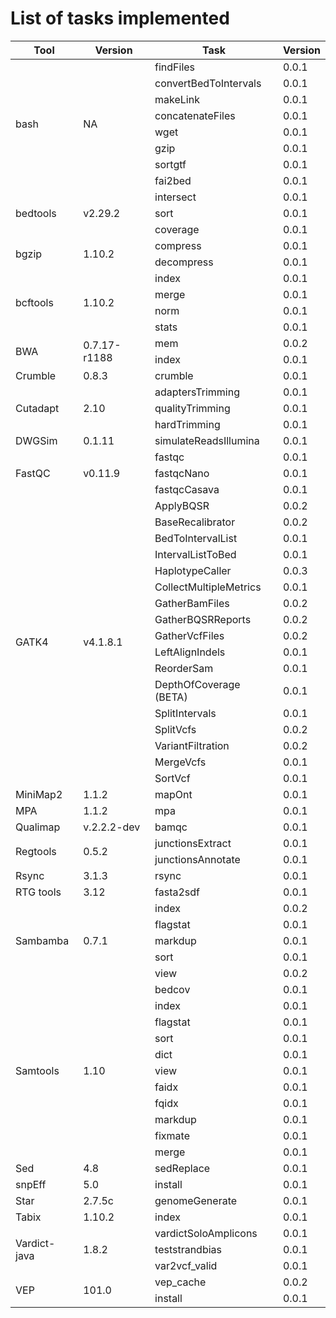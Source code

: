 # List of tasks implemented

<table class="tg" style="width:100%">
	<thead>
		<tr>
			<th>Tool</th>
			<th>Version</th>
			<th>Task</th>
			<th>Version</th>
		</tr>
	</thead>
	<tbody>
		<tr>
			<td rowspan="8">bash</td>
			<td rowspan="8">NA</td>
			<td>findFiles</td>
			<td>0.0.1</td>
		</tr>
		<tr>
			<td>convertBedToIntervals</td>
			<td>0.0.1</td>
		</tr>
		<tr>
			<td>makeLink</td>
			<td>0.0.1</td>
		</tr>
		<tr>
			<td>concatenateFiles</td>
			<td>0.0.1</td>
		</tr>
		<tr>
			<td>wget</td>
			<td>0.0.1</td>
		</tr>
		<tr>
			<td>gzip</td>
			<td>0.0.1</td>
		</tr>
		<tr>
			<td>sortgtf</td>
			<td>0.0.1</td>
		</tr>
		<tr>
			<td>fai2bed</td>
			<td>0.0.1</td>
		</tr>
		<tr>
			<td rowspan="3">bedtools</td>
			<td rowspan="3">v2.29.2</td>
			<td>intersect</td>
			<td>0.0.1</td>
		</tr>
		<tr>
			<td>sort</td>
			<td>0.0.1</td>
		</tr>
		<tr>
			<td>coverage</td>
			<td>0.0.1</td>
		</tr>
		<tr>
			<td rowspan="2">bgzip</td>
			<td rowspan="2">1.10.2</td>
			<td>compress</td>
			<td>0.0.1</td>
		</tr>
		<tr>
			<td>decompress</td>
			<td>0.0.1</td>
		</tr>
		<tr>
			<td rowspan="4">bcftools</td>
			<td rowspan="4">1.10.2</td>
			<td>index</td>
			<td>0.0.1</td>
		</tr>
		<tr>
			<td>merge</td>
			<td>0.0.1</td>
		</tr>
		<tr>
			<td>norm</td>
			<td>0.0.1</td>
		</tr>
		<tr>
			<td>stats</td>
			<td>0.0.1</td>
		</tr>
		<tr>
			<td rowspan="2">BWA</td>
			<td rowspan="2">0.7.17-r1188</td>
			<td>mem</td>
			<td>0.0.2</td>
		</tr>
		<tr>
			<td>index</td>
			<td>0.0.1</td>
		</tr>
		<tr>
			<td>Crumble</td>
			<td>0.8.3</td>
			<td>crumble</td>
			<td>0.0.1</td>
		</tr>
		<tr>
			<td rowspan="3">Cutadapt</td>
			<td rowspan="3">2.10</td>
			<td>adaptersTrimming</td>
			<td>0.0.1</td>
		</tr>
		<tr>
			<td>qualityTrimming</td>
			<td>0.0.1</td>
		</tr>
		<tr>
			<td>hardTrimming</td>
			<td>0.0.1</td>
		</tr>
		<tr>
			<td>DWGSim</td>
			<td>0.1.11</td>
			<td>simulateReadsIllumina</td>
			<td>0.0.1</td>
		</tr>
		<tr>
			<td rowspan="3">FastQC</td>
			<td rowspan="3">v0.11.9</td>
			<td>fastqc</td>
			<td>0.0.1</td>
		</tr>
		<tr>
			<td>fastqcNano</td>
			<td>0.0.1</td>
		</tr>
		<tr>
			<td>fastqcCasava</td>
			<td>0.0.1</td>
		</tr>
		<tr>
			<td rowspan="17">GATK4</td>
			<td rowspan="17">v4.1.8.1</td>
			<td>ApplyBQSR</td>
			<td>0.0.2</td>
		</tr>
		<tr>
			<td>BaseRecalibrator</td>
			<td>0.0.2</td>
		</tr>
		<tr>
			<td>BedToIntervalList</td>
			<td>0.0.1</td>
		</tr>
		<tr>
			<td>IntervalListToBed</td>
			<td>0.0.1</td>
		</tr>
		<tr>
			<td>HaplotypeCaller</td>
			<td>0.0.3</td>
		</tr>
		<tr>
			<td>CollectMultipleMetrics</td>
			<td>0.0.1</td>
		</tr>
		<tr>
			<td>GatherBamFiles</td>
			<td>0.0.2</td>
		</tr>
		<tr>
			<td>GatherBQSRReports</td>
			<td>0.0.2</td>
		</tr>
		<tr>
			<td>GatherVcfFiles</td>
			<td>0.0.2</td>
		</tr>
		<tr>
			<td>LeftAlignIndels</td>
			<td>0.0.1</td>
		</tr>
		<tr>
			<td>ReorderSam</td>
			<td>0.0.1</td>
		</tr>
		<tr>
			<td>DepthOfCoverage (BETA)</td>
			<td>0.0.1</td>
		</tr>
		<tr>
			<td>SplitIntervals</td>
			<td>0.0.1</td>
		</tr>
		<tr>
			<td>SplitVcfs</td>
			<td>0.0.2</td>
		</tr>
		<tr>
			<td>VariantFiltration</td>
			<td>0.0.2</td>
		</tr>
		<tr>
			<td>MergeVcfs</td>
			<td>0.0.1</td>
		</tr>
		<tr>
			<td>SortVcf</td>
			<td>0.0.1</td>
		</tr>
		<tr>
			<td>MiniMap2</td>
			<td>1.1.2</td>
			<td>mapOnt</td>
			<td>0.0.1</td>
		</tr>
		<tr>
			<td>MPA</td>
			<td>1.1.2</td>
			<td>mpa</td>
			<td>0.0.1</td>
		</tr>
		<tr>
			<td>Qualimap</td>
			<td>v.2.2.2-dev</td>
			<td>bamqc</td>
			<td>0.0.1</td>
		</tr>
		<tr>
			<td rowspan="2">Regtools</td>
			<td rowspan="2">0.5.2</td>
			<td>junctionsExtract</td>
			<td>0.0.1</td>
		</tr>
		<tr>
			<td>junctionsAnnotate</td>
			<td>0.0.1</td>
		</tr>
		<tr>
			<td>Rsync</td>
			<td>3.1.3</td>
			<td>rsync</td>
			<td>0.0.1</td>
		</tr>
		<tr>
			<td rowspan="1">RTG tools</td>
			<td rowspan="1">3.12</td>
			<td>fasta2sdf</td>
			<td>0.0.1</td>
		</tr>
		<tr>
			<td rowspan="5">Sambamba</td>
			<td rowspan="5">0.7.1</td>
			<td>index</td>
			<td>0.0.2</td>
		</tr>
		<tr>
			<td>flagstat</td>
			<td>0.0.1</td>
		</tr>
		<tr>
			<td>markdup</td>
			<td>0.0.1</td>
		</tr>
		<tr>
			<td>sort</td>
			<td>0.0.1</td>
		</tr>
		<tr>
			<td>view</td>
			<td>0.0.2</td>
		</tr>
		<tr>
			<td rowspan="11">Samtools</td>
			<td rowspan="11">1.10</td>
			<td>bedcov</td>
			<td>0.0.1</td>
		</tr>
		<tr>
			<td>index</td>
			<td>0.0.1</td>
		</tr>
		<tr>
			<td>flagstat</td>
			<td>0.0.1</td>
		</tr>
		<tr>
			<td>sort</td>
			<td>0.0.1</td>
		</tr>
		<tr>
			<td>dict</td>
			<td>0.0.1</td>
		</tr>
		<tr>
			<td>view</td>
			<td>0.0.1</td>
		</tr>
		<tr>
			<td>faidx</td>
			<td>0.0.1</td>
		</tr>
		<tr>
			<td>fqidx</td>
			<td>0.0.1</td>
		</tr>
		<tr>
			<td>markdup</td>
			<td>0.0.1</td>
		</tr>
		<tr>
			<td>fixmate</td>
			<td>0.0.1</td>
		</tr>
		<tr>
			<td>merge</td>
			<td>0.0.1</td>
		</tr>
		<tr>
			<td>Sed</td>
			<td>4.8</td>
			<td>sedReplace</td>
			<td>0.0.1</td>
		</tr>
		<tr>
			<td>snpEff</td>
			<td>5.0</td>
			<td>install</td>
			<td>0.0.1</td>
		</tr>
		<tr>
			<td>Star</td>
			<td>2.7.5c</td>
			<td>genomeGenerate</td>
			<td>0.0.1</td>
		</tr>
		<tr>
			<td>Tabix</td>
			<td>1.10.2</td>
			<td>index</td>
			<td>0.0.1</td>
		</tr>
		<tr>
			<td rowspan="3">Vardict-java</td>
			<td rowspan="3">1.8.2</td>
			<td>vardictSoloAmplicons</td>
			<td>0.0.1</td>
		</tr>
		<tr>
			<td>teststrandbias</td>
			<td>0.0.1</td>
		</tr>
		<tr>
			<td>var2vcf_valid</td>
			<td>0.0.1</td>
		</tr>
		<tr>
			<td rowspan="2">VEP</td>
			<td rowspan="2">101.0</td>
			<td>vep_cache</td>
			<td>0.0.2</td>
		</tr>
		<tr>
			<td>install</td>
			<td>0.0.1</td>
		</tr>
	</tbody>
</table>

